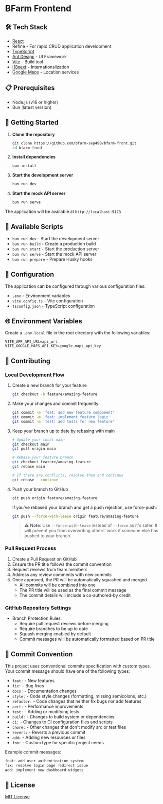 # BFarm Frontend

## 🛠️ Tech Stack

- [React](https://reactjs.org/)
- Refine - For rapid CRUD application development
- [TypeScript](https://www.typescriptlang.org/)
- [Ant Design](https://ant.design/) - UI Framework
- [Vite](https://vitejs.dev/) - Build tool
- [i18next](https://www.i18next.com/) - Internationalization
- [Google Maps](https://developers.google.com/maps) - Location services

## 📋 Prerequisites

- Node.js (v16 or higher)
- Bun (latest version)

## 🚀 Getting Started

1. **Clone the repository**
   ```bash
   git clone https://github.com/bfarm-sep490/bfarm-front.git
   cd bfarm-front
   ```

2. **Install dependencies**
   ```bash
   bun install
   ```

3. **Start the development server**
   ```bash
   bun run dev
   ```

4. **Start the mock API server**
   ```bash
   bun run serve
   ```

The application will be available at `http://localhost:5173`

## 📜 Available Scripts

- `bun run dev` - Start the development server
- `bun run build` - Create a production build
- `bun run start` - Start the production server
- `bun run serve` - Start the mock API server
- `bun run prepare` - Prepare Husky hooks

## 🔧 Configuration

The application can be configured through various configuration files:

- `.env` - Environment variables
- `vite.config.ts` - Vite configuration
- `tsconfig.json` - TypeScript configuration

## 🌐 Environment Variables

Create a `.env.local` file in the root directory with the following variables:

```env
VITE_APP_API_URL=api_url
VITE_GOOGLE_MAPS_API_KEY=google_maps_api_key
```

## 🤝 Contributing

### Local Development Flow
1. Create a new branch for your feature
   ```bash
   git checkout -b feature/amazing-feature
   ```

2. Make your changes and commit frequently
   ```bash
   git commit -m 'feat: add new feature component'
   git commit -m 'feat: implement feature logic'
   git commit -m 'test: add tests for new feature'
   ```

3. Keep your branch up to date by rebasing with main
   ```bash
   # Update your local main
   git checkout main
   git pull origin main

   # Rebase your feature branch
   git checkout feature/amazing-feature
   git rebase main

   # If there are conflicts, resolve them and continue
   git rebase --continue
   ```

4. Push your branch to GitHub
   ```bash
   git push origin feature/amazing-feature
   ```

   If you've rebased your branch and get a push rejection, use force-push:
   ```bash
   git push --force-with-lease origin feature/amazing-feature
   ```
   
   > ⚠️ **Note**: Use `--force-with-lease` instead of `--force` as it's safer. It will prevent you from overwriting others' work if someone else has pushed to your branch.

### Pull Request Process
1. Create a Pull Request on GitHub
2. Ensure the PR title follows the commit convention
3. Request reviews from team members
4. Address any review comments with new commits
5. Once approved, the PR will be automatically squashed and merged
   - All commits will be combined into one
   - The PR title will be used as the final commit message
   - The commit details will include a co-authored-by credit

### GitHub Repository Settings
- Branch Protection Rules:
  - Require pull request reviews before merging
  - Require branches to be up to date
  - Squash merging enabled by default
  - Commit messages will be automatically formatted based on PR title

## 📝 Commit Convention

This project uses conventional commits specification with custom types. Your commit message should have one of the following types:

- `feat:` - New features
- `fix:` - Bug fixes
- `docs:` - Documentation changes
- `style:` - Code style changes (formatting, missing semicolons, etc.)
- `refactor:` - Code changes that neither fix bugs nor add features
- `perf:` - Performance improvements
- `test:` - Adding or modifying tests
- `build:` - Changes to build system or dependencies
- `ci:` - Changes to CI configuration files and scripts
- `chore:` - Other changes that don't modify src or test files
- `revert:` - Reverts a previous commit
- `add:` - Adding new resources or files
- `foo:` - Custom type for specific project needs

Example commit messages:
```bash
feat: add user authentication system
fix: resolve login page redirect issue
add: implement new dashboard widgets
```

## 📄 License

[MIT License](LICENSE)
